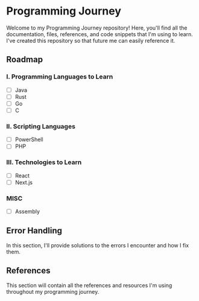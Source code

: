 # Programming Journey

Welcome to my Programming Journey repository! Here, you'll find all the documentation, files, references, and code snippets that I'm using to learn. I've created this repository so that future me can easily reference it.

## Roadmap

### I. Programming Languages to Learn
- [ ] Java
- [ ] Rust
- [ ] Go
- [ ] C

### II. Scripting Languages
- [ ] PowerShell
- [ ] PHP

### III. Technologies to Learn
- [ ] React
- [ ] Next.js

### MISC
- [ ] Assembly

## Error Handling
In this section, I'll provide solutions to the errors I encounter and how I fix them.

## References

This section will contain all the references and resources I'm using throughout my programming journey.

